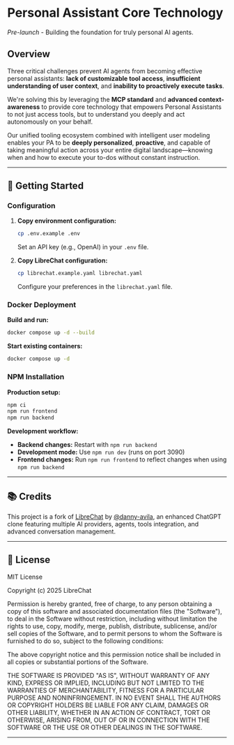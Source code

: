 # Personal Assistant Core Technology

*Pre-launch* - Building the foundation for truly personal AI agents.

## Overview

Three critical challenges prevent AI agents from becoming effective personal assistants: **lack of customizable tool access**, **insufficient understanding of user context**, and **inability to proactively execute tasks**.

We're solving this by leveraging the **MCP standard** and **advanced context-awareness** to provide core technology that empowers Personal Assistants to not just access tools, but to understand you deeply and act autonomously on your behalf.

Our unified tooling ecosystem combined with intelligent user modeling enables your PA to be **deeply personalized**, **proactive**, and capable of taking meaningful action across your entire digital landscape—knowing when and how to execute your to-dos without constant instruction.

---

## 🚀 Getting Started

### Configuration

1. **Copy environment configuration:**
   ```bash
   cp .env.example .env
   ```
   Set an API key (e.g., OpenAI) in your `.env` file.

2. **Copy LibreChat configuration:**
   ```bash
   cp librechat.example.yaml librechat.yaml
   ```
   Configure your preferences in the `librechat.yaml` file.

### Docker Deployment

**Build and run:**
```bash
docker compose up -d --build
```

**Start existing containers:**
```bash
docker compose up -d
```

### NPM Installation

**Production setup:**
```bash
npm ci
npm run frontend
npm run backend
```

**Development workflow:**
- **Backend changes:** Restart with `npm run backend`
- **Development mode:** Use `npm run dev` (runs on port 3090)
- **Frontend changes:** Run `npm run frontend` to reflect changes when using `npm run backend`

---

## 📚 Credits

This project is a fork of [LibreChat](https://github.com/danny-avila/LibreChat) by [@danny-avila](https://github.com/danny-avila), an enhanced ChatGPT clone featuring multiple AI providers, agents, tools integration, and advanced conversation management.

---

## 📄 License

MIT License

Copyright (c) 2025 LibreChat

Permission is hereby granted, free of charge, to any person obtaining a copy
of this software and associated documentation files (the "Software"), to deal
in the Software without restriction, including without limitation the rights
to use, copy, modify, merge, publish, distribute, sublicense, and/or sell
copies of the Software, and to permit persons to whom the Software is
furnished to do so, subject to the following conditions:

The above copyright notice and this permission notice shall be included in all
copies or substantial portions of the Software.

THE SOFTWARE IS PROVIDED "AS IS", WITHOUT WARRANTY OF ANY KIND, EXPRESS OR
IMPLIED, INCLUDING BUT NOT LIMITED TO THE WARRANTIES OF MERCHANTABILITY,
FITNESS FOR A PARTICULAR PURPOSE AND NONINFRINGEMENT. IN NO EVENT SHALL THE
AUTHORS OR COPYRIGHT HOLDERS BE LIABLE FOR ANY CLAIM, DAMAGES OR OTHER
LIABILITY, WHETHER IN AN ACTION OF CONTRACT, TORT OR OTHERWISE, ARISING FROM,
OUT OF OR IN CONNECTION WITH THE SOFTWARE OR THE USE OR OTHER DEALINGS IN THE
SOFTWARE.

---
